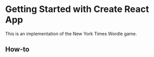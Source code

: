 # Getting Started with Create React App

This is an implementation of the New York Times Wordle game.

## How-to